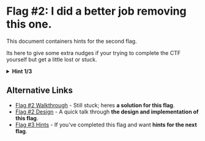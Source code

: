 # Flag #2: I did a better job removing this one.

This document containers hints for the second flag. 

Its here to give some extra nudges if your trying to complete the CTF yourself but get a little lost or stuck.

<details>
<summary><strong>Hint 1/3</strong></summary>

This flag is not in the document as you see it; you will not find it by just hunting around the content.

<details>
<summary><strong>Hint 2/3</strong></summary>

You will also not find this flag via strings; its not an editing mistake like the previous flag.

<details>
<summary><strong>Hint 3/3</strong></summary>

Saving PDF's does not always work the way you think it works.

</details><!-- Hint #3/N -->

</details><!-- Hint #2/N -->

</details><!-- Hint #1/N -->

## Alternative Links

- [Flag #2 Walkthrough](../walk-through/flag2.md) - Still stuck; heres **a solution for this flag**.
- [Flag #2 Design](../design/flag2.md) - A quick talk through **the design and implementation of this flag**.
- [Flag #3 Hints](../hints/flag3.md) - If you've completed this flag and want **hints for the next flag**.